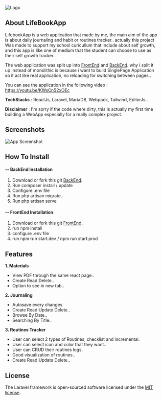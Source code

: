 
![Logo](https://i.ibb.co/gzXThym/Frame-2.png)

## About LifeBookApp
LifebookApp is a web application that made by me, the main aim of the app is about daily journaling and habit or routines tracker.. actually this project Was made to support my school curicullum that include about self growth, and this app is like one of medium that the student can choose to use as their self growth tracker..

The web application was split up into [FrontEnd](https://github.com/ItsJiran/LifebookApp_FrontEnd) and [BackEnd](https://github.com/ItsJiran/LifebookApp_BackEnd). why i split it up instead of monolithic is because i want to build SinglePage Application so it act like real application, no reloading for switching between pages..

You can see the application in the following video : https://youtu.be/KWsCn52xOEc

**TechStacks** : ReactJs, Laravel, MariaDB, Webpack, Tailwind, EditorJs.. 

**Disclaimer** : I'm sorry if the code where dirty, this is actually my first time building a WebApp especially for a really complex project.

## Screenshots
![App Screenshot](https://i.ibb.co/W5Vc6SY/Frame-1.png)

## How To Install

#### -- BackEnd Installation

1. Download or fork this git [BackEnd](https://github.com/ItsJiran/LifebookApp_BackEnd).
2. Run composer install / update
3. Configure .env file
4. Run php artisan migrate..
5. Run php artisan serve

#### -- FrontEnd Installation
1. Download or fork this git [FrontEnd](https://github.com/ItsJiran/LifebookApp_FrontEnd).
2. run npm install
3. configure .env file 
4. run npm run start:dev / npm run start:prod

## Features 

**1. Materials**
- View PDF through the same react page..
- Create Read Delete..
- Option to see in new tab..

**2. Journaling**
- Autosave every changes.
- Create Read Update Delete..
- Browse By Date..
- Searching By Title..

**3. Routines Tracker**
- User can select 2 types of Routines, checklist and incremental.
- User can select icon and color that they want..
- User can CRUD their routines logs.
- Good visualization of routines..
- Create Read Update Delete..


## License
The Laravel framework is open-sourced software licensed under the [MIT license](https://opensource.org/licenses/MIT).
